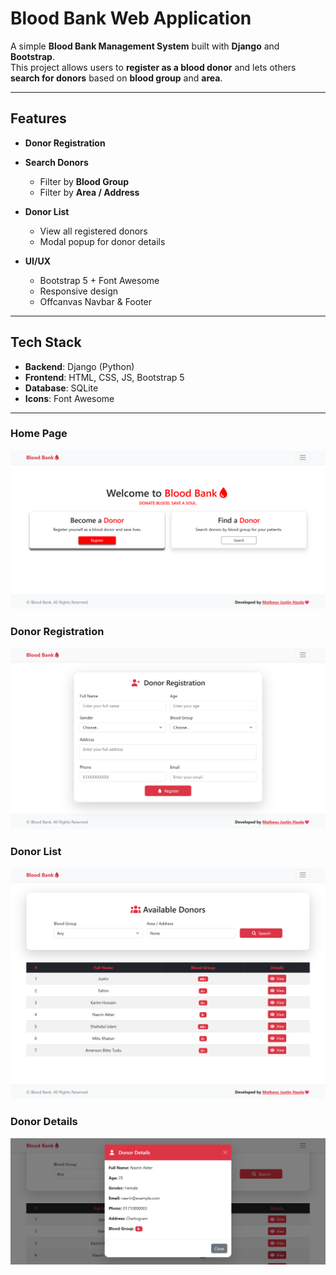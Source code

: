 
# Blood Bank Web Application
A simple **Blood Bank Management System** built with **Django** and **Bootstrap**.  
This project allows users to **register as a blood donor** and lets others **search for donors** based on **blood group** and **area**.

---

## Features
- **Donor Registration**

- **Search Donors**
  - Filter by **Blood Group**
  - Filter by **Area / Address**

- **Donor List**
  - View all registered donors
  - Modal popup for donor details

- **UI/UX**
  - Bootstrap 5 + Font Awesome
  - Responsive design
  - Offcanvas Navbar & Footer

---

## Tech Stack
- **Backend**: Django (Python)
- **Frontend**: HTML, CSS, JS, Bootstrap 5
- **Database**: SQLite
- **Icons**: Font Awesome

---

### Home Page
![Home Page](screenshots/home.png)
### Donor Registration
![Donor Registration](screenshots/register.png)
### Donor List
![Donor List](screenshots/donor_list.png)
### Donor Details 
![Donor Details](screenshots/donor_details.png)